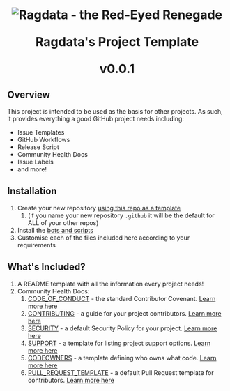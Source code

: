 <h1 align="center">

<img src="https://aever.net/images/brand/banner/RedEyed-SW-D-640.png" alt="Ragdata - the Red-Eyed Renegade" />

Ragdata's Project Template

v0.0.1

</h1>

[//]: # (<p align="center">)

[//]: # (<a href="" target="_blank"><img src="https://img.shields.io/github/workflow/status/ragdata/.github/:ci?style=for-the-badge&logo=github" alt="Build"></a>)

[//]: # (&nbsp;)

[//]: # (<a href="" target="_blank"><img src="https://img.shields.io/github/license/ragdata/.github?style=for-the-badge" alt="License"></a>)

[//]: # (&nbsp;)

[//]: # (<a href="" target="_blank"><img src="https://img.shields.io/github/v/release/ragdata/.github?style=for-the-badge&display_name=release&sort=date" alt="Latest Release"></a>)

[//]: # (&nbsp;)

[//]: # (<a href="" target="_blank"><img src="https://img.shields.io/github/release-date/ragdata/.github?style=for-the-badge&display_name=release&sort=date" alt="Latest Release"></a>)

[//]: # (&nbsp;)

[//]: # (<a href="" target="_blank"><img src="https://img.shields.io/github/last-commit/ragdata/.github?style=for-the-badge&display_name=release&sort=date" alt="Latest Release"></a>)

[//]: # (<br>)

[//]: # (<a href="" target="_blank"><img src="https://img.shields.io/github/languages/top/ragdata/.github?style=for-the-badge" alt="Top Language"></a>)

[//]: # (&nbsp;)

[//]: # (<a href="" target="_blank"><img src="https://img.shields.io/github/repo-size/ragdata/.github?style=for-the-badge" alt="Code Size"></a>)

[//]: # (&nbsp;)

[//]: # (<a href="" target="_blank"><img src="https://img.shields.io/github/directory-file-count/ragdata/.github?style=for-the-badge" alt="File Count"></a>)

[//]: # (<br>)

[//]: # (<a href="" target="_blank"><img src="https://img.shields.io/badge/sponsor_this_project-gray?style=for-the-badge&logo=GitHub-Sponsors&logoColor=#white?style=for-the-badge" alt="File Count"></a>)

[//]: # (</p>)


## Overview

This project is intended to be used as the basis for other projects.  As such, it provides everything a good GitHub project needs including:

- Issue Templates
- GitHub Workflows
- Release Script
- Community Health Docs
- Issue Labels
- and more!

## Installation

1. Create your new repository [using this repo as a template](https://github.com/ragdata/.github/generate)
   1. (if you name your new repository `.github` it will be the default for ALL of your other repos)
2. Install the [bots and scripts]()
3. Customise each of the files included here according to your requirements

## What's Included?

1. A README template with all the information every project needs!
2. Community Health Docs:
   1. [CODE_OF_CONDUCT](.github/CODE_OF_CONDUCT.md) - the standard Contributor Covenant.  [Learn more here](https://docs.github.com/en/github/building-a-strong-community/adding-a-code-of-conduct-to-your-project)
   2. [CONTRIBUTING](.github/CONTRIBUTING.md) - a guide for your project contributors. [Learn more here](https://docs.github.com/en/github/building-a-strong-community/setting-guidelines-for-repository-contributors)
   3. [SECURITY](.github/SECURITY.md) - a default Security Policy for your project. [Learn more here](https://docs.github.com/en/code-security/getting-started/adding-a-security-policy-to-your-repository)
   4. [SUPPORT](.github/SUPPORT.md) - a template for listing project support options. [Learn more here](https://docs.github.com/en/github/building-a-strong-community/adding-support-resources-to-your-project)
   5. [CODEOWNERS](.github/CODEOWNERS) - a template defining who owns what code.  [Learn more here](https://docs.github.com/en/github/creating-cloning-and-archiving-repositories/about-code-owners)
   6. [PULL_REQUEST_TEMPLATE](.github/ISSUE_TEMPLATE) - a default Pull Request template for contributors.  [Learn more here](https://docs.github.com/en/communities/using-templates-to-encourage-useful-issues-and-pull-requests/creating-a-pull-request-template-for-your-repository)


[//]: # ([![DeepScan grade]&#40;https://deepscan.io/api/teams/19727/projects/23266/branches/701891/badge/grade.svg&#41;]&#40;https://deepscan.io/dashboard#view=project&tid=19727&pid=23266&bid=701891&#41;)
[//]: # (&nbsp;)
[//]: # ([![Codacy Badge]&#40;https://app.codacy.com/project/badge/Grade/6aa32c041bec48e1a8e48024ec3dcb36&#41;]&#40;https://www.codacy.com/gh/Ragdata/.github/dashboard?utm_source=github.com&amp;utm_medium=referral&amp;utm_content=Ragdata/.github&amp;utm_campaign=Badge_Grade&#41;)
